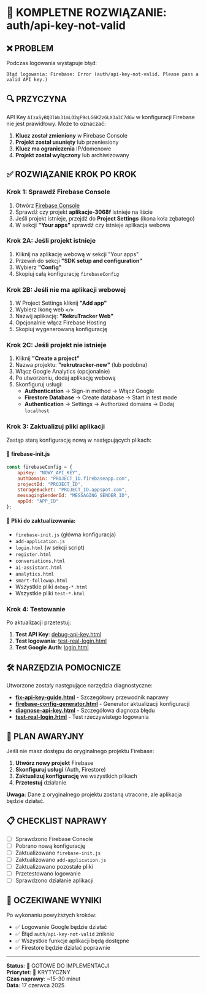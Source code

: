 # 🔧 KOMPLETNE ROZWIĄZANIE: auth/api-key-not-valid

## ❌ PROBLEM
Podczas logowania wystąpuje błąd:
```
Błąd logowania: Firebase: Error (auth/api-key-not-valid. Please pass a valid API key.)
```

## 🔍 PRZYCZYNA
API Key `AIzaSyBQ3lWo31mLO2gF9cLG6KZzGLX3a3C7dGw` w konfiguracji Firebase nie jest prawidłowy. Może to oznaczać:

1. **Klucz został zmieniony** w Firebase Console
2. **Projekt został usunięty** lub przeniesiony
3. **Klucz ma ograniczenia** IP/domenowe
4. **Projekt został wyłączony** lub archiwizowany

## ✅ ROZWIĄZANIE KROK PO KROK

### Krok 1: Sprawdź Firebase Console

1. Otwórz [Firebase Console](https://console.firebase.google.com)
2. Sprawdź czy projekt **aplikacje-3068f** istnieje na liście
3. Jeśli projekt istnieje, przejdź do **Project Settings** (ikona koła zębatego)
4. W sekcji **"Your apps"** sprawdź czy istnieje aplikacja webowa

### Krok 2A: Jeśli projekt istnieje

1. Kliknij na aplikację webową w sekcji "Your apps"
2. Przewiń do sekcji **"SDK setup and configuration"**
3. Wybierz **"Config"**
4. Skopiuj całą konfigurację `firebaseConfig`

### Krok 2B: Jeśli nie ma aplikacji webowej

1. W Project Settings kliknij **"Add app"**
2. Wybierz ikonę web **`</>`**
3. Nazwij aplikację: **"RekruTracker Web"**
4. Opcjonalnie włącz Firebase Hosting
5. Skopiuj wygenerowaną konfigurację

### Krok 2C: Jeśli projekt nie istnieje

1. Kliknij **"Create a project"**
2. Nazwa projektu: **"rekrutracker-new"** (lub podobna)
3. Włącz Google Analytics (opcjonalnie)
4. Po utworzeniu, dodaj aplikację webową
5. Skonfiguruj usługi:
   - **Authentication** → Sign-in method → Włącz Google
   - **Firestore Database** → Create database → Start in test mode
   - **Authentication** → Settings → Authorized domains → Dodaj `localhost`

### Krok 3: Zaktualizuj pliki aplikacji

Zastąp starą konfigurację nową w następujących plikach:

#### 📁 firebase-init.js
```javascript
const firebaseConfig = {
    apiKey: "NOWY_API_KEY",
    authDomain: "PROJECT_ID.firebaseapp.com",
    projectId: "PROJECT_ID",
    storageBucket: "PROJECT_ID.appspot.com",
    messagingSenderId: "MESSAGING_SENDER_ID",
    appId: "APP_ID"
};
```

#### 📁 Pliki do zaktualizowania:
- `firebase-init.js` (główna konfiguracja)
- `add-application.js`
- `login.html` (w sekcji script)
- `register.html`
- `conversations.html`
- `ai-assistant.html`
- `analytics.html`
- `smart-followup.html`
- Wszystkie pliki `debug-*.html`
- Wszystkie pliki `test-*.html`

### Krok 4: Testowanie

Po aktualizacji przetestuj:

1. **Test API Key**: [debug-api-key.html](debug-api-key.html)
2. **Test logowania**: [test-real-login.html](test-real-login.html)
3. **Test Google Auth**: [login.html](login.html)

## 🛠️ NARZĘDZIA POMOCNICZE

Utworzone zostały następujące narzędzia diagnostyczne:

- **[fix-api-key-guide.html](fix-api-key-guide.html)** - Szczegółowy przewodnik naprawy
- **[firebase-config-generator.html](firebase-config-generator.html)** - Generator aktualizacji konfiguracji
- **[diagnose-api-key.html](diagnose-api-key.html)** - Szczegółowa diagnoza błędu
- **[test-real-login.html](test-real-login.html)** - Test rzeczywistego logowania

## 🚨 PLAN AWARYJNY

Jeśli nie masz dostępu do oryginalnego projektu Firebase:

1. **Utwórz nowy projekt** Firebase
2. **Skonfiguruj usługi** (Auth, Firestore)
3. **Zaktualizuj konfigurację** we wszystkich plikach
4. **Przetestuj** działanie

**Uwaga**: Dane z oryginalnego projektu zostaną utracone, ale aplikacja będzie działać.

## 📋 CHECKLIST NAPRAWY

- [ ] Sprawdzono Firebase Console
- [ ] Pobrano nową konfigurację
- [ ] Zaktualizowano `firebase-init.js`
- [ ] Zaktualizowano `add-application.js`
- [ ] Zaktualizowano pozostałe pliki
- [ ] Przetestowano logowanie
- [ ] Sprawdzono działanie aplikacji

## 🎯 OCZEKIWANE WYNIKI

Po wykonaniu powyższych kroków:

- ✅ Logowanie Google będzie działać
- ✅ Błąd `auth/api-key-not-valid` zniknie
- ✅ Wszystkie funkcje aplikacji będą dostępne
- ✅ Firestore będzie działać poprawnie

---

**Status**: 🔧 GOTOWE DO IMPLEMENTACJI  
**Priorytet**: 🚨 KRYTYCZNY  
**Czas naprawy**: ~15-30 minut  
**Data**: 17 czerwca 2025
